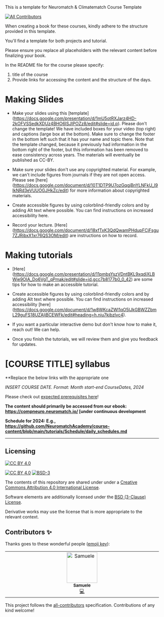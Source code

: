 This is a template for Neuromatch & Climatematch Course Template
<!-- ALL-CONTRIBUTORS-BADGE:START - Do not remove or modify this section -->
[![All Contributors](https://img.shields.io/badge/all_contributors-1-orange.svg?style=flat-square)](#contributors-)
<!-- ALL-CONTRIBUTORS-BADGE:END -->

When creating a book for these courses, kindly adhere to the structure provided in this template.

You'll find a template for both projects and tutorial.

Please ensure you replace all placeholders with the relevant content before finalizing your book.


In the README file for the course please specify:
1. title of the course
2. Provide links for accessing the content and the structure of the days.


# Making Slides

- Make your slides using this [template] (https://docs.google.com/presentation/d/1mU5otRXJarz4HD-2kOFVSSedkXDUz4BHO6ISJIPOZz8/edit#slide=id.p). Please don't change the template! We have included boxes for your video (top right) and captions (large box at the bottom). Make sure to change the footer in the bottom left such that it has your name and topic there. Note that the template changed, because it previously had information in the bottom right of the footer, but this information has been removed to ease consistency across years. The materials will eventually be published as CC-BY.

- Make sure your slides don't use any copyrighted material. For example, we can't include figures from journals if they are not open access. Please see [here] (https://docs.google.com/document/d/10T1DTP9U7ozGqgjBnYLNFkU_I9IkNRd3eVUUOGJHkZc/edit) for more information about copyrighted materials.

- Create accessible figures by using colorblind-friendly colors and by adding Alt text where possible. You can find instructions on increased accessibility here.

- Record your lecture. [Here] (https://docs.google.com/document/d/18xfTxK3QdQwamPHdupFCjFsgu7ZJRibxX1xr76QS3OM/edit) are instructions on how to record.

# Making tutorials

- [Here] (https://docs.google.com/presentation/d/11pmbsYszVDntBKL9xqdiXLBWje9OIA_Do6VgT_qPmak/edit#slide=id.gcc7b8177b0_0_42) are some tips for how to make an accessible tutorial.

- Create accessible figures by using colorblind-friendly colors and by adding Alt text where possible. You can find instructions on increased accessibility [here] (https://docs.google.com/document/d/1w8WKcaZWl1qO5IJkGBWZZbmL29guFS18UZAljBCEWFk/edit#heading=h.niu7kibzlvc4).

- If you want a particular interactive demo but don't know how to make it, reach out! We can help.

- Once you finish the tutorials, we will review them and give you feedback for updates.


# [COURSE TITLE] syllabus


**Replace the below links with the appropriate one



*INSERT COURSE DATE. Format: Month start-end CourseDates, 2024*


Please check out [expected prerequisites here](https://github.com/NeuromatchAcademy/precourse/blob/main/prereqs/ComputationalNeuroscience.md)!

**The content should primarily be accessed from our ebook: https://compneuro.neuromatch.io/ [under continuous development**

**Schedule for 2024: E.g., https://github.com/NeuromatchAcademy/course-content/blob/main/tutorials/Schedule/daily_schedules.md**

---

## Licensing

[![CC BY 4.0][cc-by-image]][cc-by]

[![CC BY 4.0][cc-by-shield]][cc-by] [![BSD-3][bsd-3-shield]][bsd-3]

The contents of this repository are shared under under a [Creative Commons Attribution 4.0 International License][cc-by].

Software elements are additionally licensed under the [BSD (3-Clause) License][bsd-3].

Derivative works may use the license that is more appropriate to the relevant context.

[cc-by]: http://creativecommons.org/licenses/by/4.0/
[cc-by-image]: https://i.creativecommons.org/l/by/4.0/88x31.png
[cc-by-shield]: https://img.shields.io/badge/License-CC%20BY%204.0-lightgrey.svg

[bsd-3]: https://opensource.org/licenses/BSD-3-Clause
[bsd-3-shield]: https://camo.githubusercontent.com/9b9ea65d95c9ef878afa1987df65731d47681336/68747470733a2f2f696d672e736869656c64732e696f2f707970692f6c2f736561626f726e2e737667

## Contributors ✨

Thanks goes to these wonderful people ([emoji key](https://allcontributors.org/docs/en/emoji-key)):

<!-- ALL-CONTRIBUTORS-LIST:START - Do not remove or modify this section -->
<!-- prettier-ignore-start -->
<!-- markdownlint-disable -->
<table>
  <tbody>
    <tr>
      <td align="center" valign="top" width="14.28%"><a href="https://github.com/SamueleBolotta"><img src="https://avatars.githubusercontent.com/u/57507442?v=4?s=100" width="100px;" alt="Samuele "/><br /><sub><b>Samuele </b></sub></a><br /><a href="https://github.com/neuromatch/NeuroAI_Course/commits?author=SamueleBolotta" title="Code">💻</a></td>
    </tr>
  </tbody>
</table>

<!-- markdownlint-restore -->
<!-- prettier-ignore-end -->

<!-- ALL-CONTRIBUTORS-LIST:END -->

This project follows the [all-contributors](https://github.com/all-contributors/all-contributors) specification. Contributions of any kind welcome!